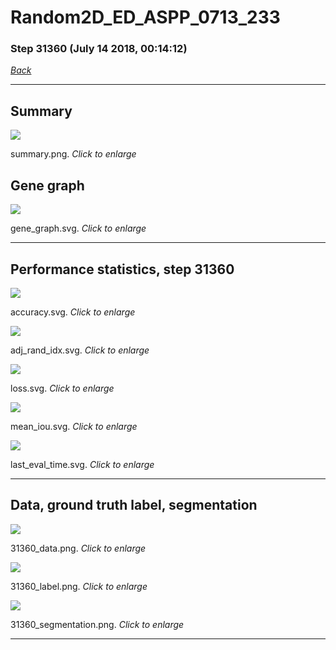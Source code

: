 # Random2D_ED_ASPP_0713_233

### Step 31360 (July 14 2018, 00:14:12)

[_Back_](..)

---

## Summary

<div class="images"><a href="media/summary.png"><img  src="media/summary.png" align="center"></a><p>summary.png. <i>Click to enlarge</i></p></div>

## Gene graph

<div class="images"><a href="media/gene_graph.svg"><img  src="media/gene_graph.svg" align="center"></a><p>gene_graph.svg. <i>Click to enlarge</i></p></div>

---

## Performance statistics, step 31360

<div class="images"><a href="media/accuracy.svg"><img class="mini" src="media/accuracy.svg" align="center"></a><p>accuracy.svg. <i>Click to enlarge</i></p></div>
<div class="images"><a href="media/adj_rand_idx.svg"><img class="mini" src="media/adj_rand_idx.svg" align="center"></a><p>adj_rand_idx.svg. <i>Click to enlarge</i></p></div>
<div class="images"><a href="media/loss.svg"><img class="mini" src="media/loss.svg" align="center"></a><p>loss.svg. <i>Click to enlarge</i></p></div>
<div class="images"><a href="media/mean_iou.svg"><img class="mini" src="media/mean_iou.svg" align="center"></a><p>mean_iou.svg. <i>Click to enlarge</i></p></div>
<div class="images"><a href="media/last_eval_time.svg"><img class="mini" src="media/last_eval_time.svg" align="center"></a><p>last_eval_time.svg. <i>Click to enlarge</i></p></div>

---

## Data, ground truth label, segmentation

<div class="images"><a href="media/31360_data.png"><img class="mini" src="media/31360_data.png" align="center"></a><p>31360_data.png. <i>Click to enlarge</i></p></div>
<div class="images"><a href="media/31360_label.png"><img class="mini" src="media/31360_label.png" align="center"></a><p>31360_label.png. <i>Click to enlarge</i></p></div>
<div class="images"><a href="media/31360_segmentation.png"><img class="mini" src="media/31360_segmentation.png" align="center"></a><p>31360_segmentation.png. <i>Click to enlarge</i></p></div>

---



